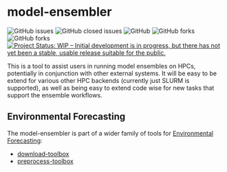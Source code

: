# model-ensembler
![GitHub issues](https://img.shields.io/github/issues/environmental-forecasting/model-ensembler?style=plastic)
![GitHub closed issues](https://img.shields.io/github/issues-closed/environmental-forecasting/model-ensembler?style=plastic)
![GitHub](https://img.shields.io/github/license/environmental-forecasting/model-ensembler)
![GitHub forks](https://img.shields.io/github/forks/environmental-forecasting/model-ensembler?style=social)
![GitHub forks](https://img.shields.io/github/stars/environmental-forecasting/model-ensembler?style=social)
[![Project Status: WIP – Initial development is in progress, but there has not yet been a stable, usable release suitable for the public.](https://www.repostatus.org/badges/latest/wip.svg)](https://www.repostatus.org/#wip)


This is a tool to assist users in running model ensembles on HPCs, potentially 
in conjunction with other external systems. It will be easy to be extend for 
various other HPC backends (currently just SLURM is supported), as well as 
being easy to extend code wise for new tasks that support the ensemble 
workflows.

## Environmental Forecasting
The model-ensembler is part of a wider family of tools for [Environmental Forecasting](https://github.com/environmental-forecasting):

* [download-toolbox](https://github.com/environmental-forecasting/download-toolbox)
* [preprocess-toolbox](https://github.com/environmental-forecasting/preprocess-toolbox)